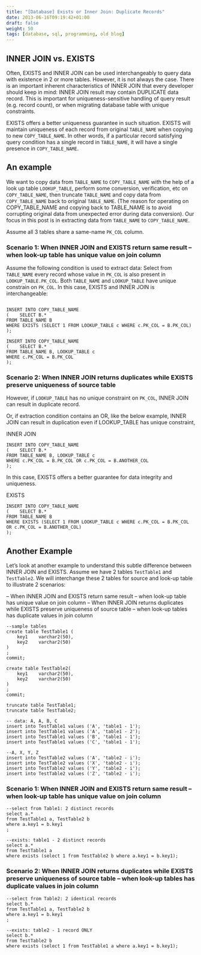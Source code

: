 ```yaml
---
title: "[Database] Exists or Inner Join: Duplicate Records"
date: 2013-06-16T09:19:42+01:00
draft: false
weight: 50
tags: [database, sql, programming, old blog]
---
```


## INNER JOIN vs. EXISTS

Often, EXISTS and INNER JOIN can be used interchangeably to query data with existence in 2 or more tables. However, it is not always the case. There is an important inherent characteristics of INNER JOIN that every developer should keep in mind: INNER JOIN result may contain DUPLICATE data record. This is important for uniqueness-sensitive handling of query result (e.g. record count), or when migrating database table with unique constraints.

EXISTS offers a better uniqueness guarantee in such situation. EXISTS will maintain uniqueness of each record from original `TABLE_NAME` when copying to new `COPY_TABLE_NAME`. In other words, if a particular record satisfying query condition has a single record in `TABLE_NAME`, it will have a single presence in `COPY_TABLE_NAME`.

## An example

We want to copy data from `TABLE_NAME` to `COPY_TABLE_NAME` with the help of a look up table `LOOKUP_TABLE`, perform some conversion, verification, etc on `COPY_TABLE_NAME`, then truncate `TABLE_NAME` and copy data from `COPY_TABLE_NAME` back to original `TABLE_NAME`. (The reason for operating on COPY_TABLE_NAME and copying back to TABLE_NAME is to avoid corrupting original data from unexpected error during data conversion). Our focus in this post is in extracting data from `TABLE_NAME` to `COPY_TABLE_NAME`.

Assume all 3 tables share a same-name `PK_COL` column.

### Scenario 1: When INNER JOIN and EXISTS return same result – when look-up table has unique value on join column

Assume the following condition is used to extract data: Select from `TABLE_NAME` every record whose value in `PK_COL` is also present in `LOOKUP_TABLE.PK_COL`. Both `TABLE_NAME` and `LOOKUP_TABLE` have unique constrain on `PK_COL`. In this case, EXISTS and INNER JOIN is interchangeable:

```

INSERT INTO COPY_TABLE_NAME
(    SELECT B.*
FROM TABLE_NAME B
WHERE EXISTS (SELECT 1 FROM LOOKUP_TABLE c WHERE c.PK_COL = B.PK_COL)
);

INSERT INTO COPY_TABLE_NAME
(    SELECT B.*
FROM TABLE_NAME B, LOOKUP_TABLE c
WHERE c.PK_COL = B.PK_COL
);
```

### Scenario 2: When INNER JOIN returns duplicates while EXISTS preserve uniqueness of source table

However, if `LOOKUP_TABLE` has no unique constraint on `PK_COL`, INNER JOIN can result in duplicate record.

Or, if extraction condition contains an OR, like the below example, INNER JOIN can result in duplication even if LOOKUP_TABLE has unique constraint,

INNER JOIN

```
INSERT INTO COPY_TABLE_NAME
(    SELECT B.*
FROM TABLE_NAME B, LOOKUP_TABLE c
WHERE c.PK_COL = B.PK_COL OR c.PK_COL = B.ANOTHER_COL
);
```

In this case, EXISTS offers a better guarantee for data integrity and uniqueness.

EXISTS

```
INSERT INTO COPY_TABLE_NAME
(    SELECT B.*
FROM TABLE_NAME B
WHERE EXISTS (SELECT 1 FROM LOOKUP_TABLE c WHERE c.PK_COL = B.PK_COL OR c.PK_COL = B.ANOTHER_COL)
);
```

## Another Example

Let’s look at another example to understand this subtle difference between INNER JOIN and EXISTS. Assume we have 2 tables `TestTable1` and `TestTable2`. We will interchange these 2 tables for source and look-up table to illustrate 2 scenarios:

– When INNER JOIN and EXISTS return same result – when look-up table has unique value on join column
– When INNER JOIN returns duplicates while EXISTS preserve uniqueness of source table – when look-up tables has duplicate values in join column

```
--sample tables
create table TestTable1 (
    key1    varchar2(50),
    key2    varchar2(50)
)
;
commit;
 
create table TestTable2(
    key1    varchar2(50),
    key2    varchar2(50)
)
;
commit;
 
truncate table TestTable1;
truncate table TestTable2;
 
-- data: A, A, B, C
insert into TestTable1 values ('A', 'table1 - 1');
insert into TestTable1 values ('A', 'table1 - 2');
insert into TestTable1 values ('B', 'table1 - 1');
insert into TestTable1 values ('C', 'table1 - 1');
 
--A, X, Y, Z
insert into TestTable2 values ('A', 'table2 - i');
insert into TestTable2 values ('X', 'table2 - i');
insert into TestTable2 values ('Y', 'table2 - i');
insert into TestTable2 values ('Z', 'table2 - i');
```

### Scenario 1: When INNER JOIN and EXISTS return same result – when look-up table has unique value on join column

```
--select from Table1: 2 distinct records
select a.*
from TestTable1 a, TestTable2 b
where a.key1 = b.key1
;
 
--exists: table1 - 2 distinct records
select a.*
from TestTable1 a
where exists (select 1 from TestTable2 b where a.key1 = b.key1);
```

### Scenario 2: When INNER JOIN returns duplicates while EXISTS preserve uniqueness of source table – when look-up tables has duplicate values in join column

```
--select from Table2: 2 identical records
select b.*
from TestTable1 a, TestTable2 b
where a.key1 = b.key1
;
 
--exists: table2 - 1 record ONLY
select b.*
from TestTable2 b
where exists (select 1 from TestTable1 a where a.key1 = b.key1);
```